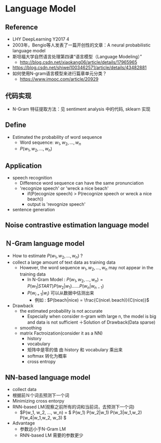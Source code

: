 # Language Model

## Reference
+ LHY DeepLearning Y2017 4
+ 2003年，Bengio等人发表了一篇开创性的文章：A neural probabilistic language model
+ 斯坦福大学自然语言处理第四课“语言模型（Language Modeling）”
	+ http://blog.csdn.net/xiaokang06/article/details/17965965
+ https://blog.csdn.net/shiwei1003462571/article/details/43482881
+ 如何使用N-gram语言模型来进行篇章单元分类？
	+ https://www.imooc.com/article/20929

## 代码实现
+ N-Gram 特征提取方法：见 sentiment analysis 中的代码, sklearn 实现

## Define
+ Estimated the probability of word sequence
	+ Word sequence: $w_1, w_2, ..., w_n$
	+ $P(w_1, w_2, ..., w_n)$
## Application
+ speech recognition
	+ Difference word sequence can have the same pronunciation
	+  'recognize speech' or 'wreck a nice beach'
		+ if(P(ecognize speech) > P(recognize speech or wreck a nice beach)) 
		+ output is 'revognize speech'
+ sentence generation

## Noise contrastive estimation language model

## Ｎ-Gram language model
+ How to estimate $P(w_1, w_2, ..., w_n)$ ?
+ collect a large amount of text data as training data
 	+ However, the word sequence $w_1, w_2, ..., w_n$ may not appear in the training data
        + In N-Gram Model : $P(w_1, w_2, ..., w_n) = P(w_1|START)P(w_2|w_1)......P(w_n|w_{n-1})$ 
        + $P(w_{i+1}|w_i)$ 可以从数据中估测出来
        	+ 例如 :  $P(beach|nice) = \frac{C(nice\ beach)}{C(nice)}$
+ Drawback
	+ the estimated probability is not accurate
		+ Especially when consider n-gram with large n,  the model is big and data is not sufficient 
＋Solution of Drawback(Data sparse)
	+ smoothing
	+ matrix Factroization(consider it as a NN)
		+ history
		+ vocabulary
		+ 矩阵中是零的值 由 history 和 vocabulary 乘出来
		+ softmax 转化为概率
		+ cross entropy

## NN-based language model
+ collect data
+ 根据前Ｎ个词去预测下一个词
+  Minimizing cross entorpy
+  RNN-based LM(观察之前所有的词和当前词，去预测下一个词)
	+  $P(w_1, w_2, ..., w_n)  = $ P(w_1) P(w_2|w_1) P(w_3|w_1,w_2)  P(w_4|w_1,w_2, w_3)  $ 
+ Advantage
	+ 参数远小于N-Gram LM
	+ RNN-based LM 需要的参数更少